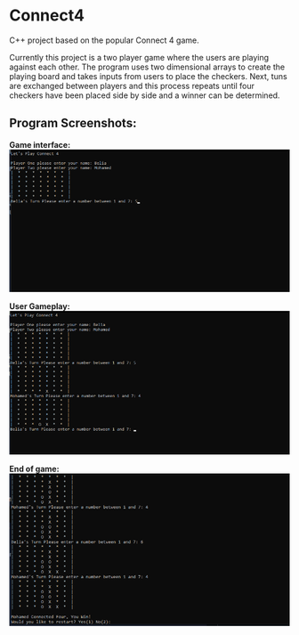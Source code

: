 # Connect4
C++ project based on the popular Connect 4 game.

Currently this project is a two player game where the users are playing against each other. 
The program uses two dimensional arrays to create the playing board and takes inputs from users to place the checkers. 
Next, tuns are exchanged between players and this process repeats until four checkers have been placed side by side and a winner can be determined.

## Program Screenshots:

**Game interface:**
![](https://github.com/Beliaa15/Connect4/blob/main/Screenshot%20(81).png)


**User Gameplay:**
![](https://github.com/Beliaa15/Connect4/blob/main/Screenshot%20(82).png)


**End of game:**
![](https://github.com/Beliaa15/Connect4/blob/main/Screenshot%20(83).png)
